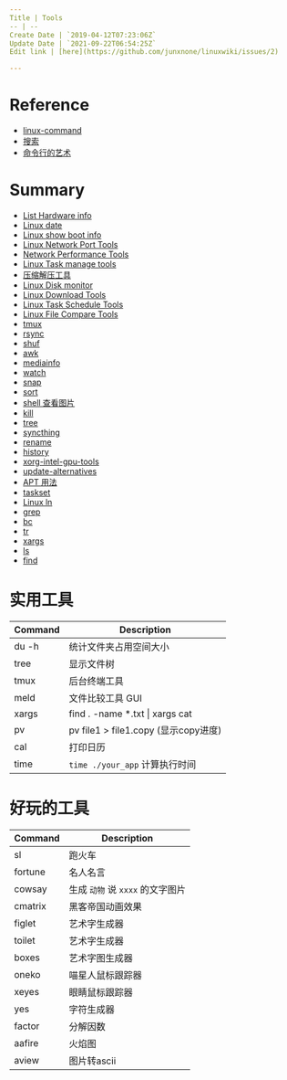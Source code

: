 ```yaml
---
Title | Tools
-- | --
Create Date | `2019-04-12T07:23:06Z`
Update Date | `2021-09-22T06:54:25Z`
Edit link | [here](https://github.com/junxnone/linuxwiki/issues/2)

---
```

# Reference
- [linux-command](https://github.com/einverne/linux-command)
- [搜索](https://wangchujiang.com/linux-command/)
- [命令行的艺术](https://github.com/jlevy/the-art-of-command-line/blob/master/README-zh.md)


# Summary

- [List Hardware info](./List_Hardware_info)
- [Linux date](./Linux_date)
- [Linux show boot info](./Linux_show_boot_info)
- [Linux Network Port Tools](./Linux_Network_Port_Tools)
- [Network Performance Tools](./Network_Performance_Tools)
- [Linux Task manage tools](./Linux_Task_manage_tools)
- [压缩解压工具](./Archiver)
- [Linux Disk monitor](./Linux_Disk_monitor)
- [Linux Download Tools](./Linux_Download_Tools)
- [Linux Task Schedule Tools](./Linux_Task_Schedule_Tools)
- [Linux File Compare Tools](./Linux_File_Compare_Tools)
- [tmux](./tmux)
- [rsync](./rsync)
- [shuf](./Linux_shuf)
- [awk](./Linux_awk)
- [mediainfo](./mediainfo )
- [watch](./Ubuntu_watch)
- [snap](./Ubuntu_snap)
- [sort](./Linux_sort)
- [shell 查看图片](./Linux_image2string)
- [kill](./Linux_kill)
- [tree](./Linux_tree)
- [syncthing](./syncthing)
- [rename](./rename)
- [history](./Linux_cmd_history)
- [xorg-intel-gpu-tools](./xorg_intel_gpu_tools)
- [update-alternatives](./update_alternatives)
- [APT 用法](./Ubuntu_APT)
- [taskset](./Linux_taskset)
- [Linux ln](./Linux_ln)
- [grep](./Linux_grep)
- [bc](./Linux_bc)
- [tr](./Linux_tr)
- [xargs](./Linux_xargs)
- [ls](./Linux_ls)
- [find](./Linux_find)




# 实用工具

Command | Description
-- | --
du -h | 统计文件夹占用空间大小
tree | 显示文件树
tmux | 后台终端工具
meld | 文件比较工具 GUI
xargs | find . -name *.txt \| xargs cat 
pv | pv  file1 > file1.copy (显示copy进度)
cal | 打印日历
time | `time ./your_app` 计算执行时间

# 好玩的工具

Command | Description
-- | --
sl | 跑火车
fortune | 名人名言
cowsay | 生成 `动物` 说 `xxxx` 的文字图片
cmatrix | 黑客帝国动画效果
figlet | 艺术字生成器
toilet | 艺术字生成器
boxes | 艺术字图生成器
oneko | 喵星人鼠标跟踪器
xeyes | 眼睛鼠标跟踪器
yes | 字符生成器
factor | 分解因数
aafire | 火焰图
aview | 图片转ascii

